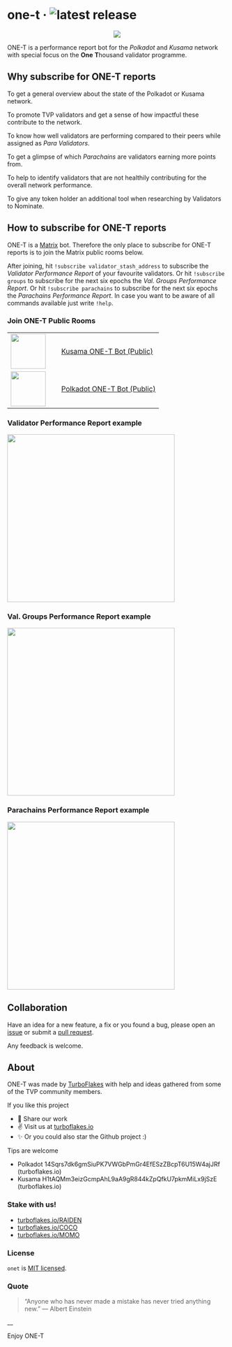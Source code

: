 # one-t &middot; ![latest release](https://github.com/turboflakes/one-t/actions/workflows/create_release.yml/badge.svg)

<p align="center">
  <img src="https://github.com/turboflakes/one-t/blob/main/assets/one-t-github-header.png?raw=true">
</p>

ONE-T is a performance report bot for the *Polkadot* and *Kusama* network with special focus on the **One** **T**housand validator programme.

## Why subscribe for ONE-T reports

To get a general overview about the state of the Polkadot or Kusama network.

To promote TVP validators and get a sense of how impactful these contribute to the network.

To know how well validators are performing compared to their peers while assigned as _Para Validators_.

To get a glimpse of which _Parachains_ are validators earning more points from.

To help to identify validators that are not healthily contributing for the overall network performance.

To give any token holder an additional tool when researching by Validators to Nominate.

## How to subscribe for ONE-T reports

ONE-T is a [Matrix](https://matrix.org/) bot. Therefore the only place to subscribe for ONE-T reports is to join the Matrix public rooms below. 

After joining,  hit `!subscribe validator_stash_address` to subscribe the _Validator Performance Report_ of your favourite validators. Or hit `!subscribe groups` to subscribe for the next six epochs the _Val. Groups Performance Report_. Or hit `!subscribe parachains` to subscribe for the next six epochs the _Parachains Performance Report_. In case you want to be aware of all commands available just write `!help`.

### Join ONE-T Public Rooms

<table style="width:100%;" cellspacing="0" cellpadding="0">
  <tr>
    <td style="width: 100px;">
        <img style="width: 80px;" src="https://github.com/turboflakes/one-t/blob/main/assets/one-t-kusama-avatar-128.png?raw=true" />
    </td>
    <td><a href="https://matrix.to/#/%23kusama-one-t-bot:matrix.org" target="_blank">Kusama ONE-T Bot (Public)</a></td>
  </tr>
  <tr>
    <td style="width: 100px;">
        <img style="width: 80px;" src="https://github.com/turboflakes/one-t/blob/main/assets/one-t-polkadot-avatar-128.png?raw=true" />
    </td>
    <td><a href="https://matrix.to/#/%23polkadot-one-t-bot:matrix.org" target="_blank">Polkadot ONE-T Bot (Public)</a></td>
  </tr>
</table>

### Validator Performance Report example

<p align="left">
    <img  style="width: 384px;" src="https://github.com/turboflakes/one-t/blob/main/assets/validator_performance_report_example.png?raw=true">
</p>

### Val. Groups Performance Report example

<p align="left">
    <img  style="width: 384px;" src="https://github.com/turboflakes/one-t/blob/main/assets/val_groups_performance_report_example.png?raw=true">
</p>

### Parachains Performance Report example

<p align="left">
    <img  style="width: 384px;" src="https://github.com/turboflakes/one-t/blob/main/assets/parachains_performance_report_example.png?raw=true">
</p>

## Collaboration

Have an idea for a new feature, a fix or you found a bug, please open an [issue](https://github.com/turboflakes/one-t/issues) or submit a [pull request](https://github.com/turboflakes/one-t/pulls).

Any feedback is welcome.

## About

ONE-T was made by <a href="https://turboflakes.io" target="_blank">TurboFlakes</a> with help and ideas gathered from some of the TVP community members.

If you like this project
  - 🚀 Share our work 
  - ✌️ Visit us at <a href="https://turboflakes.io" target="_blank" rel="noreferrer">turboflakes.io</a>
  - ✨ Or you could also star the Github project :)

Tips are welcome

- Polkadot 14Sqrs7dk6gmSiuPK7VWGbPmGr4EfESzZBcpT6U15W4ajJRf (turboflakes.io)
- Kusama H1tAQMm3eizGcmpAhL9aA9gR844kZpQfkU7pkmMiLx9jSzE (turboflakes.io)

### Stake with us!

- <a href="https://www.turboflakes.io/RAIDEN" target="_blank" rel="noreferrer">turboflakes.io/RAIDEN</a>
- <a href="https://www.turboflakes.io/COCO" target="_blank" rel="noreferrer">turboflakes.io/COCO</a>
- <a href="https://www.turboflakes.io/MOMO" target="_blank" rel="noreferrer">turboflakes.io/MOMO</a>


### License

`onet` is [MIT licensed](./LICENSE).

### Quote

> “Anyone who has never made a mistake has never tried anything new.” — Albert Einstein

__

Enjoy ONE-T
